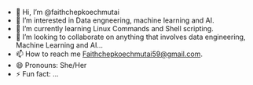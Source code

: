 - 👋 Hi, I’m @faithchepkoechmutai
- 👀 I’m interested in Data engneering, machine learning and AI.
- 🌱 I’m currently learning Linux Commands and Shell scripting.
- 💞️ I’m looking to collaborate on anything that involves data engineering, Machine Learning and AI...
- 📫 How to reach me Faithchepkoechmutai59@gmail.com.
- 😄 Pronouns: She/Her
- ⚡ Fun fact: ...

<!---
faithchepkoechmutai/faithchepkoechmutai is a ✨ special ✨ repository because its `README.md` (this file) appears on your GitHub profile.
You can click the Preview link to take a look at your changes.
--->
